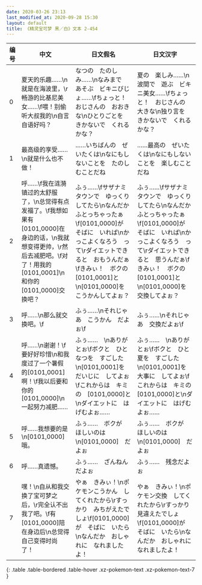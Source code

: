 ```yaml
---
date: 2020-03-26 23:13
last_modified_at: 2020-09-28 15:30
layout: default
title: 《精灵宝可梦 黑／白》文本 2-454
---
```

| 编号 | 中文 | 日文假名 | 日文汉字 |
| ---- | ---- | ---- | --- |
| 0 | 夏天的乐趣……\n就是在海波里，\r畅游的比基尼美女……\f喂！别偷听大叔我的\n自言自语好吗？ | なつの　たのしみ……\nなみまで　あそぶ　ビキニびじょ……\fちょっと！　おじさんの　おおきな\nひとりごとを　きかないで　くれるかな？ | 夏の　楽しみ……\n波間で　遊ぶ　ビキニ美女……\fちょっと！　おじさんの　大きな\n独り言を　きかないで　くれるかな？ |
| 1 | 最高级的享受……\n就是什么也不做！ | ……いちばんの　ぜいたくは\nなにもしないことを　たのしむことだね | ……最高の　ぜいたくは\nなにもしないことを　楽しむことだね |
| 2 | 呼……\f我在涟漪镇过的太舒服了，\n总觉得有点发福了。\f我想如果有[0101,0000]在身边的话，\n我就想变得更帅，\r然后去减肥吧。\f对了！用我的[0101,0001]\n和你的[0101,0000]交换吧？ | ふぅ……\fサザナミタウンで　ゆっくりしてたら\nなんだか　ふとっちゃったぁ\f[0101,0000]が　そばに　いれば\nかっこよくなろう　って\rダイエットできると　おもうんだぁ\fきみぃ！　ボクの　[0101,0001]と\n[0101,0000]を　こうかんしてよぉ？ | ふぅ……\fサザナミタウンで　ゆっくりしてたら\nなんだか　ふとっちゃったぁ\f[0101,0000]が　そばに　いれば\nかっこよくなろう　って\rダイエットできると　思うんだぁ\fきみぃ！　ボクの　[0101,0001]と\n[0101,0000]を　交換してよぉ？ |
| 3 | 呼……\n那么就交换吧。\f | ふぅ……\nそれじゃあ　こうかん　だよぉ\f | ふぅ……\nそれじゃあ　交換だよぉ\f |
| 4 | 呼……\n谢谢！\f要好好珍惜\n和我度过了一个暑假的[0101,0001]啊！\f我以后要和你的[0101,0000]\n一起努力减肥…… | ふぅ……　\nありがとぉ\fボクと　ひとなつを　すごした\n[0101,0001]を　だいじに　してよぉ\fこれからは　キミの　[0101,0000]と\nダイエットに　はげむよぉ…… | ふぅ……　\nありがとぉ\fボクと　ひと夏を　すごした\n[0101,0001]を　大事に　してよぉ\fこれからは　キミの　[0101,0000]と\nダイエットに　はげむよぉ…… |
| 5 | 呼……我想要的是\n[0101,0000]哦。 | ふぅ……　ボクが　ほしいのは\n[0101,0000]　だよぉ | ふぅ……　ボクが　ほしいのは\n[0101,0000]　だよぉ |
| 6 | 呼……真遗憾。 | ふぅ……　ざんねんだよぉ | ふぅ……　残念だよぉ |
| 7 | 嘿！\n自从和我交换了宝可梦之后，\r完全认不出我了吧。\f有[0101,0000]陪在身边后\n总觉得自己变得时尚了！ | やぁ　きみぃ！\nポケモンこうかん　してくれたから\rすっかり　みちがえたでしょ\f[0101,0000]が　そばに　いたら\nなんだか　おしゃれに　なれましたよ！ | やぁ　きみぃ！\nポケモン交換　してくれたから\rすっかり　見違えたでしょ\f[0101,0000]が　そばに　いたら\nなんだか　おしゃれに　なれましたよ！ |
{: .table .table-bordered .table-hover .xz-pokemon-text .xz-pokemon-text-7 }